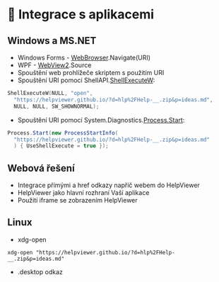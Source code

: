 # 🤝 Integrace s aplikacemi

## Windows a MS.NET

- Windows Forms - [WebBrowser][WebBrowser].Navigate(URI)
- WPF - [WebView2][WebView2].Source
- Spouštění web prohlížeče skriptem s použitím URI
- Spouštění URI pomocí ShellAPI.[ShellExecuteW][ShellExecuteW]:
```cpp
ShellExecuteW(NULL, "open", 
  "https://helpviewer.github.io/?d=hlp%2FHelp-__.zip&p=ideas.md", 
  NULL, NULL, SW_SHOWNORMAL);
```
- Spouštění URI pomocí System.Diagnostics.[Process.Start][Process-Start]:
```csharp
Process.Start(new ProcessStartInfo(
  "https://helpviewer.github.io/?d=hlp%2FHelp-__.zip&p=ideas.md"
  ) { UseShellExecute = true });
```

## Webová řešení

- Integrace přímými a href odkazy napříč webem do HelpViewer
- HelpViewer jako hlavní rozhraní Vaší aplikace
- Použití iframe se zobrazením HelpViewer

## Linux

- xdg-open 
```  
xdg-open "https://helpviewer.github.io/?d=hlp%2FHelp-__.zip&p=ideas.md"
```
- .desktop odkaz

[WebBrowser]: https://learn.microsoft.com/en-us/dotnet/api/system.windows.forms.webbrowser?view=netframework-4.8.1 "WebBrowser"
[WebView2]: https://learn.microsoft.com/en-us/dotnet/api/microsoft.web.webview2.wpf.webview2?view=webview2-dotnet-1.0.3124.44 "WebView2"
[ShellExecuteW]: https://learn.microsoft.com/en-us/windows/win32/api/shellapi/nf-shellapi-shellexecutew "shellapi.h > ShellExecuteW"
[Process-Start]: https://learn.microsoft.com/en-us/dotnet/api/system.diagnostics.process.start?view=net-8.0 "System.Diagnostics.Process.Start"
